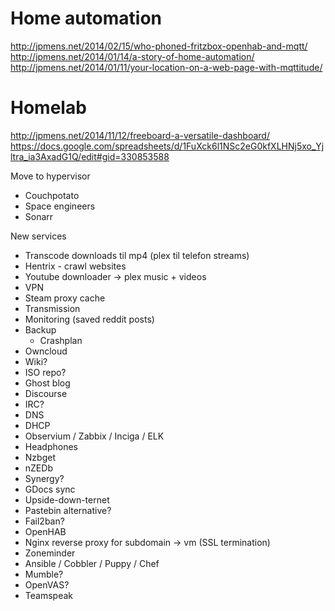 # Home automation
http://jpmens.net/2014/02/15/who-phoned-fritzbox-openhab-and-mqtt/
http://jpmens.net/2014/01/14/a-story-of-home-automation/
http://jpmens.net/2014/01/11/your-location-on-a-web-page-with-mqttitude/

# Homelab
http://jpmens.net/2014/11/12/freeboard-a-versatile-dashboard/
https://docs.google.com/spreadsheets/d/1FuXck6l1NSc2eG0kfXLHNj5xo_Yjltra_ia3AxadG1Q/edit#gid=330853588


Move to hypervisor
* Couchpotato
* Space engineers
* Sonarr

New services
* Transcode downloads til mp4 (plex til telefon streams)
* Hentrix - crawl websites
* Youtube downloader -> plex music + videos
* VPN
* Steam proxy cache
* Transmission
* Monitoring (saved reddit posts)
* Backup
  * Crashplan
* Owncloud
* Wiki?
* ISO repo?
* Ghost blog
* Discourse
* IRC?
* DNS
* DHCP
* Observium / Zabbix / Inciga / ELK
* Headphones
* Nzbget
* nZEDb
* Synergy?
* GDocs sync
* Upside-down-ternet
* Pastebin alternative?
* Fail2ban?
* OpenHAB
* Nginx reverse proxy for subdomain -> vm (SSL termination)
* Zoneminder
* Ansible / Cobbler / Puppy / Chef
* Mumble?
* OpenVAS?
* Teamspeak
